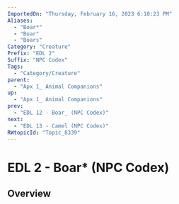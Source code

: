 ```yaml
---
ImportedOn: "Thursday, February 16, 2023 6:10:23 PM"
Aliases:
  - "Boar*"
  - "Boar"
  - "Boars"
Category: "Creature"
Prefix: "EDL 2"
Suffix: "NPC Codex"
Tags:
  - "Category/Creature"
parent:
  - "Apx 1_ Animal Companions"
up:
  - "Apx 1_ Animal Companions"
prev:
  - "EDL 12 - Boar_ (NPC Codex)"
next:
  - "EDL 13 - Camel (NPC Codex)"
RWtopicId: "Topic_8339"
---
```

# EDL 2 - Boar* (NPC Codex)
## Overview
